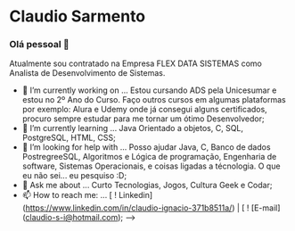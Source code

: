 
# Claudio Sarmento

### Olá pessoal 👋
Atualmente sou contratado na Empresa FLEX DATA SISTEMAS como Analista de Desenvolvimento de Sistemas.

- 🔭 I’m currently working on ... Estou cursando ADS pela Unicesumar e estou no 2º Ano do Curso. Faço outros cursos em algumas plataformas por exemplo: Alura e Udemy onde já consegui alguns certificados, procuro sempre estudar para me tornar um ótimo Desenvolvedor;
- 🌱 I’m currently learning ... Java Orientado a objetos, C, SQL, PostgreSQL, HTML, CSS;
- 🤔 I’m looking for help with ... Posso ajudar Java, C, Banco de dados PostregreeSQL, Algoritmos e Lógica de programação, Engenharia de software, Sistemas Operacionais, e coisas ligadas a técnologia. O que eu não sei... eu pesquiso :D;
- 💬 Ask me about ... Curto Tecnologias, Jogos, Cultura Geek e Codar;
- 📫 How to reach me: ... [ ! Linkedin] (https://www.linkedin.com/in/claudio-ignacio-371b8511a/) | [ ! [E-mail] (claudio-s-i@hotmail.com);
-->
